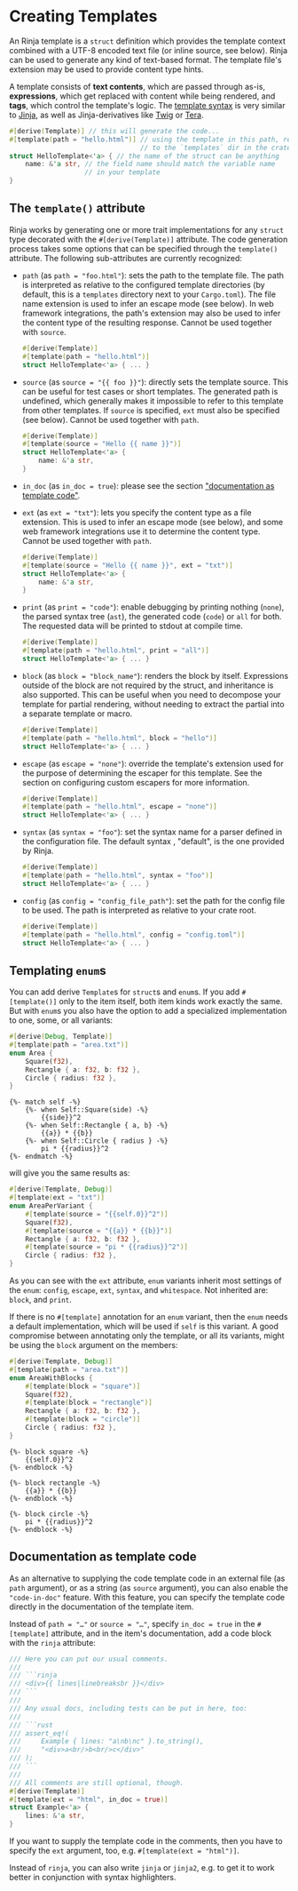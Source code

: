 # Creating Templates

An Rinja template is a `struct` definition which provides the template
context combined with a UTF-8 encoded text file (or inline source, see
below). Rinja can be used to generate any kind of text-based format.
The template file's extension may be used to provide content type hints.

A template consists of **text contents**, which are passed through as-is,
**expressions**, which get replaced with content while being rendered, and
**tags**, which control the template's logic.
The [template syntax](template_syntax.md) is very similar to [Jinja](http://jinja.pocoo.org/),
as well as Jinja-derivatives like [Twig](http://twig.sensiolabs.org/) or
[Tera](https://github.com/Keats/tera).

```rust
#[derive(Template)] // this will generate the code...
#[template(path = "hello.html")] // using the template in this path, relative
                                 // to the `templates` dir in the crate root
struct HelloTemplate<'a> { // the name of the struct can be anything
    name: &'a str, // the field name should match the variable name
                   // in your template
}
```

## The `template()` attribute

Rinja works by generating one or more trait implementations for any
`struct` type decorated with the `#[derive(Template)]` attribute. The
code generation process takes some options that can be specified through
the `template()` attribute. The following sub-attributes are currently
recognized:

* `path` (as `path = "foo.html"`): sets the path to the template file. The
  path is interpreted as relative to the configured template directories
  (by default, this is a `templates` directory next to your `Cargo.toml`).
  The file name extension is used to infer an escape mode (see below). In
  web framework integrations, the path's extension may also be used to
  infer the content type of the resulting response.
  Cannot be used together with `source`.
  ```rust
  #[derive(Template)]
  #[template(path = "hello.html")]
  struct HelloTemplate<'a> { ... }
  ```

* `source` (as `source = "{{ foo }}"`): directly sets the template source.
  This can be useful for test cases or short templates. The generated path
  is undefined, which generally makes it impossible to refer to this
  template from other templates. If `source` is specified, `ext` must also
  be specified (see below). Cannot be used together with `path`.
  ```rust
  #[derive(Template)]
  #[template(source = "Hello {{ name }}")]
  struct HelloTemplate<'a> {
      name: &'a str,
  }
  ```

* `in_doc` (as `in_doc = true`):
  please see the section ["documentation as template code"](#documentation-as-template-code).

* `ext` (as `ext = "txt"`): lets you specify the content type as a file
  extension. This is used to infer an escape mode (see below), and some
  web framework integrations use it to determine the content type.
  Cannot be used together with `path`.
  ```rust
  #[derive(Template)]
  #[template(source = "Hello {{ name }}", ext = "txt")]
  struct HelloTemplate<'a> {
      name: &'a str,
  }
  ```

* `print` (as `print = "code"`): enable debugging by printing nothing
  (`none`), the parsed syntax tree (`ast`), the generated code (`code`)
  or `all` for both. The requested data will be printed to stdout at
  compile time.
  ```rust
  #[derive(Template)]
  #[template(path = "hello.html", print = "all")]
  struct HelloTemplate<'a> { ... }
  ```

* `block` (as `block = "block_name"`): renders the block by itself.
  Expressions outside of the block are not required by the struct, and
  inheritance is also supported. This can be useful when you need to
  decompose your template for partial rendering, without needing to
  extract the partial into a separate template or macro.
  ```rust
  #[derive(Template)]
  #[template(path = "hello.html", block = "hello")]
  struct HelloTemplate<'a> { ... }
  ```

* `escape` (as `escape = "none"`): override the template's extension used for
  the purpose of determining the escaper for this template. See the section
  on configuring custom escapers for more information.
  ```rust
  #[derive(Template)]
  #[template(path = "hello.html", escape = "none")]
  struct HelloTemplate<'a> { ... }
  ```

* `syntax` (as `syntax = "foo"`): set the syntax name for a parser defined
  in the configuration file. The default syntax , "default", is the one
  provided by Rinja.
  ```rust
  #[derive(Template)]
  #[template(path = "hello.html", syntax = "foo")]
  struct HelloTemplate<'a> { ... }
  ```

* `config` (as `config = "config_file_path"`): set the path for the config file
  to be used. The path is interpreted as relative to your crate root.
  ```rust
  #[derive(Template)]
  #[template(path = "hello.html", config = "config.toml")]
  struct HelloTemplate<'a> { ... }
  ```

## Templating `enum`s

You can add derive `Template`s for `struct`s and `enum`s.
If you add `#[template()]` only to the item itself, both item kinds work exactly the same.
But with `enum`s you also have the option to add a specialized implementation to one, some,
or all variants:

```rust
#[derive(Debug, Template)]
#[template(path = "area.txt")]
enum Area {
    Square(f32),
    Rectangle { a: f32, b: f32 },
    Circle { radius: f32 },
}
```

```jinja2
{%- match self -%}
    {%- when Self::Square(side) -%}
        {{side}}^2
    {%- when Self::Rectangle { a, b} -%}
        {{a}} * {{b}}
    {%- when Self::Circle { radius } -%}
        pi * {{radius}}^2
{%- endmatch -%}
```

will give you the same results as:

```rust
#[derive(Template, Debug)]
#[template(ext = "txt")]
enum AreaPerVariant {
    #[template(source = "{{self.0}}^2")]
    Square(f32),
    #[template(source = "{{a}} * {{b}}")]
    Rectangle { a: f32, b: f32 },
    #[template(source = "pi * {{radius}}^2")]
    Circle { radius: f32 },
}
```

As you can see with the `ext` attribute, `enum` variants inherit most settings of the `enum`:
`config`, `escape`, `ext`, `syntax`, and `whitespace`.
Not inherited are: `block`, and `print`.

If there is no `#[template]` annotation for an `enum` variant,
then the `enum` needs a default implementation, which will be used if `self` is this variant.
A good compromise between annotating only the template, or all its variants,
might be using the `block` argument on the members:

```rust
#[derive(Template, Debug)]
#[template(path = "area.txt")]
enum AreaWithBlocks {
    #[template(block = "square")]
    Square(f32),
    #[template(block = "rectangle")]
    Rectangle { a: f32, b: f32 },
    #[template(block = "circle")]
    Circle { radius: f32 },
}
```

```jinja2
{%- block square -%}
    {{self.0}}^2
{%- endblock -%}

{%- block rectangle -%}
    {{a}} * {{b}}
{%- endblock -%}

{%- block circle -%}
    pi * {{radius}}^2
{%- endblock -%}
```

## Documentation as template code
[#documentation-as-template-code]: #documentation-as-template-code

As an alternative to supplying the code template code in an external file (as `path` argument),
or as a string (as `source` argument), you can also enable the `"code-in-doc"` feature.
With this feature, you can specify the template code directly in the documentation
of the template item.

Instead of `path = "…"` or `source = "…"`, specify `in_doc = true` in the `#[template]` attribute,
and in the item's documentation, add a code block with the `rinja` attribute:

```rust
/// Here you can put our usual comments.
///
/// ```rinja
/// <div>{{ lines|linebreaksbr }}</div>
/// ```
///
/// Any usual docs, including tests can be put in here, too:
///
/// ```rust
/// assert_eq!(
///     Example { lines: "a\nb\nc" }.to_string(),
///     "<div>a<br/>b<br/>c</div>"
/// );
/// ```
///
/// All comments are still optional, though.
#[derive(Template)]
#[template(ext = "html", in_doc = true)]
struct Example<'a> {
    lines: &'a str,
}
```

If you want to supply the template code in the comments,
then you have to specify the `ext` argument, too, e.g. `#[template(ext = "html")]`.

Instead of `rinja`, you can also write `jinja` or `jinja2`,
e.g. to get it to work better in conjunction with syntax highlighters.
